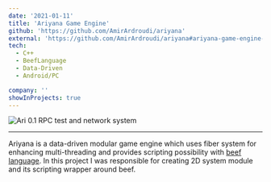 ```yaml
---
date: '2021-01-11'
title: 'Ariyana Game Engine'
github: 'https://github.com/AmirArdroudi/ariyana'
external: 'https://github.com/AmirArdroudi/ariyana#ariyana-game-engine-05'
tech:
  - C++
  - BeefLanguage
  - Data-Driven
  - Android/PC

company: ''
showInProjects: true
---
```

![Ari 0.1 RPC test and network system](/images/ariyana.jpg)

---

Ariyana is a data-driven modular game engine which uses fiber system for enhancing multi-threading and provides scripting possibility with [beef language](https://www.beeflang.org/). In this project I was responsible for creating 2D system module and its scripting wrapper around beef.
